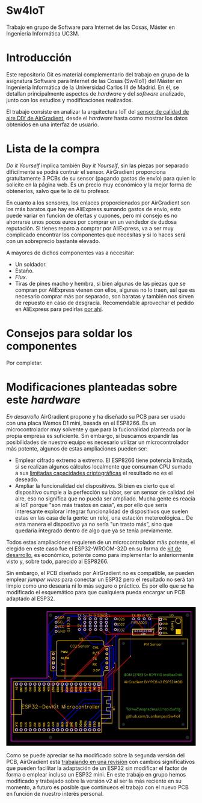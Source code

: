 # Sw4IoT
Trabajo en grupo de Software para Internet de las Cosas, Máster en Ingeniería Informática UC3M.

# Introducción
Este repositorio Git es material complementario del trabajo en grupo de la asignatura Software para Internet de las Cosas (Sw4IoT) del Máster en Ingeniería Informática de la Universidad Carlos III de Madrid. En él, se detallan principalmente aspectos de *hardware* y del *software* analizado, junto con los estudios y modificaciones realizados.

El trabajo consiste en analizar la arquitectura IoT del [sensor de calidad de aire DIY de AirGradient](https://www.airgradient.com/diy/), desde el *hardware* hasta como mostrar los datos obtenidos en una interfaz de usuario.

# Lista de la compra
*Do it Yourself* implica también *Buy it Yourself*, sin las piezas por separado dificilmente se podrá contruir el sensor. AirGradient proporciona gratuitamente 3 PCBs de su sensor (pagando gastos de envío) para quien lo solicite en la página web. Es un precio muy económico y la mejor forma de obtenerlos, salvo que te lo dé tu profesor.

En cuanto a los sensores, los enlaces proporcionados por AirGradient son los más baratos que hay en AliExpress sumando gastos de envío, esto puede variar en función de ofertas y cupones, pero mi consejo es no ahorrarse unos pocos euros por comprar en un vendedor de dudosa reputación. Si tienes reparo a comprar por AliExpress, va a ser muy complicado encontrar los componentes que necesitas y si lo haces será con un sobreprecio bastante elevado.

A mayores de dichos componentes vas a necesitar:
*    Un soldador.
*    Estaño.
*    *Flux*.
*    Tiras de pines macho y hembra, si bien algunas de las piezas que se compran por AliExpress vienen con ellos, algunas no lo traen, así que es necesario comprar más por separado, son baratas y también nos sirven de repuesto en caso de desgracia. Recomendable aprovechar el pedido en AliExpress para pedirlas [por ahí](https://es.aliexpress.com/item/4000873858801.html?spm=a2g0o.productlist.0.0.4f8d6f71De7uCH&algo_pvid=b76c128a-a59a-4447-81d1-1932ac6c2e54&algo_exp_id=b76c128a-a59a-4447-81d1-1932ac6c2e54-7&pdp_ext_f=%7B%22sku_id%22%3A%2210000010058190554%22%7D&pdp_pi=-1%3B2.24%3B-1%3B-1%40salePrice%3BEUR%3Bsearch-mainSearch).

# Consejos para soldar los componentes
Por completar.

# Modificaciones planteadas sobre este *hardware*
*En desarrollo*
AirGradient propone y ha diseñado su PCB para ser usado con una placa Wemos D1 mini, basada en el ESP8266. Es un microcontrolador muy solvente y que para la fucionalidad planteada por la propia empresa es suficiente. Sin embargo, si buscamos expandir las posibilidades de nuestro equipo es necesario utilizar un microcontrolador más potente, algunos de estas ampliaciones pueden ser:
*    Emplear cifrado extremo a extremo. El ESP8266 tiene potencia limitada, si se realizan algunos cálculos localmente que consuman CPU sumado a sus [limitadas capacidades criptográficas](https://www.reddit.com/r/esp8266/comments/5n6gqr/whats_the_current_state_of_ssltls_on_the_esp8266/) el resultado no es el deseado.
*    Ampliar la funcionalidad del dispositivos. Si bien es cierto que el dispositivo cumple a la perfección su labor, ser un sensor de calidad del aire, eso no significa que no pueda ser ampliado. Mucha gente es reacia al IoT porque "son más trastos en casa", es por ello que sería interesante explorar integrar funcionalidad de dispositivos que suelen estas en las casa de la gente: un reloj, una estación metereológica... De esta manera el dispositivo ya no sería "un trasto más", sino que quedaría integrado dentro de algo que ya se tenía previamente.

Todos estas ampliaciones requieren de un microcontrolador más potente, el elegido en este caso fue el ESP32-WROOM-32D en su forma de [kit de desarrollo](https://es.aliexpress.com/item/32959541446.html?spm=a2g0o.productlist.0.0.399e74dfsqCDZ2&algo_pvid=8b461c01-9148-431b-b46c-cd6da843b5f3&algo_exp_id=8b461c01-9148-431b-b46c-cd6da843b5f3-3&pdp_ext_f=%7B%22sku_id%22%3A%2267085222105%22%7D&pdp_pi=-1%3B4.36%3B-1%3B-1%40salePrice%3BEUR%3Bsearch-mainSearch), es económico, potente como para implementar lo anteriormente visto y, sobre todo, parecido al ESP8266.

Sin embargo, el PCB diseñado por AirGradient no es compatible, se pueden emplear *jumper wires* para conectar un ESP32 pero el resultado no será tan limpio como uno desearía ni lo más seguro o práctico. Es por ello que se ha modificado el esquemático para que cualquiera pueda encargar un PCB adaptado al ESP32.

<img title="PCB ESP32 mod" alt="PCB DIY de AirGradient modificado para el ESP32" src="https://raw.githubusercontent.com/Juanbanpar/Sw4IoT/main/PCBv2_mod.png">

Como se puede apreciar se ha modificado sobre la segunda versión del PCB, AirGradient está [trabajando en una revisión](https://forum.airgradient.com/t/new-airgradient-diy-kit-version-3-feedback-and-discussion/146) con cambios significativos que pueden facilitar la adaptación de un ESP32 sin modificar el factor de forma o emplear incluso un ESP32 mini. En este trabajo en grupo hemos modificado y trabajado sobre la versión v2 al ser la más reciente en su momento, a futuro es posible que continueos el trabajo con el nuevo PCB en función de nuestro interés personal.
